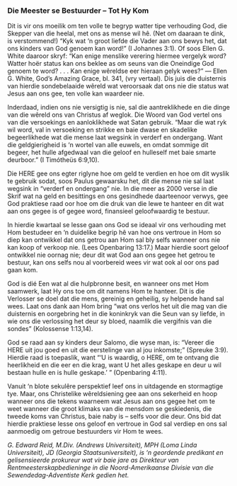 ### Die Meester se Bestuurder – Tot Hy Kom

Dit is vir ons moeilik om ten volle te begryp watter tipe verhouding God, die Skepper van die heelal, met ons as mense wil hê. (Net om daaraan te dink, is verstommend!) “Kyk wat ‘n groot liefde die Vader aan ons bewys het, dat ons kinders van God genoem kan word!” (I Johannes 3:1). Of soos Ellen G. White daaroor skryf: “Kan enige menslike verering hiermee vergelyk word? Watter hoër status kan ons beklee as om seuns van die Oneindige God genoem te word? . . . Kan enige wêreldse eer hieraan gelyk wees?” — Ellen G. White, God’s Amazing Grace, bl. 341, (vry vertaal). Dis juis die duisternis van hierdie sondebelaaide wêreld wat veroorsaak dat ons nie die status wat Jesus aan ons gee, ten volle kan waardeer nie.

Inderdaad, indien ons nie versigtig is nie, sal die aantreklikhede en die dinge van die wêreld ons van Christus af weglok. Die Woord van God vertel ons van die versoekings en aanloklikhede wat Satan gebruik. “Maar die wat ryk wil word, val in versoeking en strikke en baie dwase en skadelike begeerlikhede wat die mense laat wegsink in verderf en ondergang. Want die geldgierigheid is ‘n wortel van alle euwels, en omdat sommige dit begeer, het hulle afgedwaal van die geloof en hulleself met baie smarte deurboor.” (I Timótheüs 6:9,10).

Die HERE gee ons egter riglyne hoe om geld te verdien en hoe om dit wyslik te gebruik sodat, soos Paulus gewaarsku het, dit die mense nie sal laat wegsink in “verderf en ondergang” nie. In die meer as 2000 verse in die Skrif wat na geld en besittings en ons gesindhede daarteenoor verwys, gee God praktiese raad oor hoe om die druk van die lewe te hanteer en dit wat aan ons gegee is of gegee word, finansieel geloofwaardig te bestuur.

In hierdie kwartaal se lesse gaan ons God se ideaal vir ons verhouding met Hom bestudeer en ‘n duidelike begrip hê van hoe ons vertroue in Hom so diep kan ontwikkel dat ons getrou aan Hom sal bly selfs wanneer ons nie kan koop of verkoop nie. (Lees Openbaring 13:17.) Maar hierdie soort geloof ontwikkel nie oornag nie; deur dit wat God aan ons gegee het getrou te bestuur, kan ons selfs nou al voorbereid wees vir wat ook al oor ons pad gaan kom.

God is dié Een wat al die hulpbronne besit, en wanneer ons met Hom saamwerk, laat Hy ons toe om dit namens Hom te hanteer. Dit is die Verlosser se doel dat die mens, gereinig en geheilig, sy helpende hand sal wees. Laat ons dank aan Hom bring “wat ons verlos het uit die mag van die duisternis en oorgebring het in die koninkryk van die Seun van sy liefde, in wie ons die verlossing het deur sy bloed, naamlik die vergifnis van die sondes” (Kolossense 1:13,14).

God se raad aan sy kinders deur Salomo, die wyse man, is: “Vereer die HERE uit jou goed en uit die eerstelinge van al jou inkomste;” (Spreuke 3:9). Hierdie raad is toepaslik, want “‘U is waardig, o HERE, om te ontvang die heerlikheid en die eer en die krag, want U het alles geskape en deur u wil bestaan hulle en is hulle geskape.’ ” (Openbaring 4:11).

Vanuit ‘n blote sekulêre perspektief leef ons in uitdagende en stormagtige tye. Maar, ons Christelike wêreldsiening gee aan ons sekerheid en hoop wanneer ons die tekens waarneem wat Jesus aan ons gegee het om te weet wanneer die groot klimaks van die mensdom se geskiedenis, die tweede koms van Christus, baie naby is – selfs voor die deur. Ons bid dat hierdie praktiese lesse ons geloof en vertroue in God sal verdiep en ons sal aanmoedig om getroue bestuurders vir Hom te wees.

_G. Edward Reid, M.Div. (Andrews Universiteit), MPH (Loma Linda Universiteit), JD (Georgia Staatsuniversiteit), is ‘n geordende predikant en gelisensieerde prokureur wat vir baie jare as Direkteur van Rentmeesterskapbedieninge in die Noord-Amerikaanse Divisie van die Sewendedag-Adventiste Kerk gedien het._